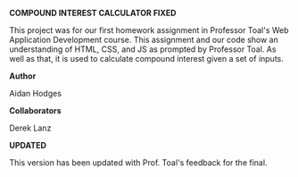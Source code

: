 **COMPOUND INTEREST CALCULATOR FIXED**

This project was for our first homework assignment in Professor Toal's Web Application Development course. This assignment and our code show an understanding of HTML, CSS, and JS as prompted by Professor Toal. As well as that, it is used to calculate compound interest given a set of inputs.

**Author**

Aidan Hodges

**Collaborators**

Derek Lanz

**UPDATED**

This version has been updated with Prof. Toal's feedback for the final.
